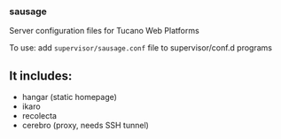 ### sausage
Server configuration files for Tucano Web Platforms

To use: add `supervisor/sausage.conf` file to supervisor/conf.d programs

## It includes:
* hangar (static homepage)
* ikaro
* recolecta
* cerebro (proxy, needs SSH tunnel)
